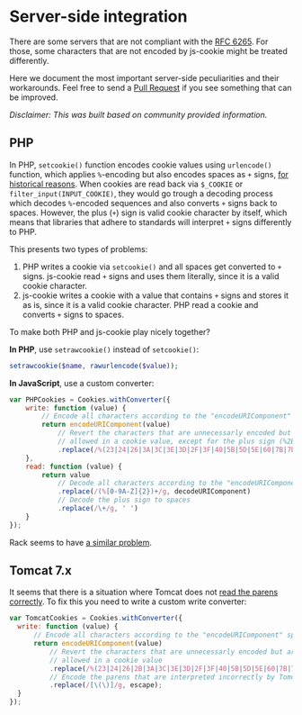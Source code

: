 # Server-side integration

There are some servers that are not compliant with the [RFC 6265](http://tools.ietf.org/html/rfc6265). For those, some characters that are not encoded by js-cookie might be treated differently.

Here we document the most important server-side peculiarities and their workarounds. Feel free to send a [Pull Request](https://github.com/js-cookie/js-cookie/blob/master/CONTRIBUTING.md#pull-requests) if you see something that can be improved.

*Disclaimer: This was built based on community provided information.*

## PHP

In PHP, `setcookie()` function encodes cookie values using `urlencode()` function, which applies `%`-encoding but also encodes spaces as `+` signs, [for historical reasons](http://php.net/manual/en/function.urlencode.php#function.urlencode). When cookies are read back via `$_COOKIE` or `filter_input(INPUT_COOKIE)`, they would go trough a decoding process which decodes `%`-encoded sequences and also converts `+` signs back to spaces. However, the plus (`+`) sign is valid cookie character by itself, which means that libraries that adhere to standards will interpret `+` signs differently to PHP.

This presents two types of problems:

1. PHP writes a cookie via `setcookie()` and all spaces get converted to `+` signs. js-cookie read `+` signs and uses them literally, since it is a valid cookie character.
2. js-cookie writes a cookie with a value that contains `+` signs and stores it as is, since it is a valid cookie character. PHP read a cookie and converts `+` signs to spaces.

To make both PHP and js-cookie play nicely together?

**In PHP**, use `setrawcookie()` instead of `setcookie()`:

```php
setrawcookie($name, rawurlencode($value));
```

**In JavaScript**, use a custom converter:

```javascript
var PHPCookies = Cookies.withConverter({
    write: function (value) {
        // Encode all characters according to the "encodeURIComponent" spec
        return encodeURIComponent(value)
            // Revert the characters that are unnecessarly encoded but are
            // allowed in a cookie value, except for the plus sign (%2B)
            .replace(/%(23|24|26|3A|3C|3E|3D|2F|3F|40|5B|5D|5E|60|7B|7D|7C)/g, decodeURIComponent);
    },
    read: function (value) {
        return value
            // Decode all characters according to the "encodeURIComponent" spec
            .replace(/(%[0-9A-Z]{2})+/g, decodeURIComponent)
            // Decode the plus sign to spaces
            .replace(/\+/g, ' ')
    }
});
```

Rack seems to have [a similar problem](https://github.com/js-cookie/js-cookie/issues/70#issuecomment-132503017).

## Tomcat 7.x

It seems that there is a situation where Tomcat does not [read the parens correctly](https://github.com/js-cookie/js-cookie/issues/92#issue-107743407). To fix this you need to write a custom write converter:

```javascript
var TomcatCookies = Cookies.withConverter({
  write: function (value) {
      // Encode all characters according to the "encodeURIComponent" spec
      return encodeURIComponent(value)
          // Revert the characters that are unnecessarly encoded but are
          // allowed in a cookie value
          .replace(/%(23|24|26|2B|3A|3C|3E|3D|2F|3F|40|5B|5D|5E|60|7B|7D|7C)/g, decodeURIComponent)
          // Encode the parens that are interpreted incorrectly by Tomcat
          .replace(/[\(\)]/g, escape);
  }
});
```
